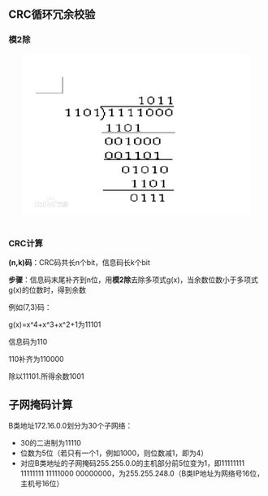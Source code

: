 ## CRC循环冗余校验
### 模2除
<div align="center"> <img src="pics/modulo.jpg" width="450"/> </div><br>

### CRC计算

**(n,k)码**：CRC码共长n个bit，信息码长k个bit

**步骤**：信息码末尾补齐到n位，用**模2除**去除多项式g(x)，当余数位数小于多项式g(x)的位数时，得到余数

例如(7,3)码：

g(x)=x^4+x^3+x^2+1为11101

信息码为110

110补齐为110000

除以11101.所得余数1001

## 子网掩码计算

B类地址172.16.0.0划分为30个子网络：

- 30的二进制为11110
- 位数为5位（若只有一个1，例如1000，则位数减1，即为4）
- 对应B类地址的子网掩码255.255.0.0的主机部分前5位变为1，即11111111 11111111 11111000 00000000，为255.255.248.0（B类IP地址为网络号16位，主机号16位）







